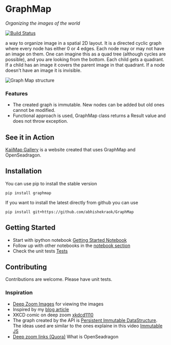 # GraphMap
*Organizing the images of the world*

[![Build Status](https://travis-ci.org/abhishekraok/GraphMap.svg?branch=master)](https://travis-ci.org/abhishekraok/GraphMap)

a way to organize image in a spatial 2D layout.
It is a directed cyclic graph where every node has either 0 or 4 edges. 
Each node may or may not have an image on them. 
One can imagine this as a quad tree (although cycles are possible), and you are looking from the bottom. 
Each child gets a quadrant. If a child has an image it covers the parent image in that quadrant.
If a node doesn't have an image it is invisible. 

![Graph Map structure](https://artmapstore.blob.core.windows.net/firstnodes/photos/node_image2.png)

### Features
- The created graph is immutable. New nodes can be added but old ones cannot be modified.
- Functional approach is used, GraphMap class returns a Result value and does not throw exception.


## See it in Action
[KaiiMap Gallery](http://kaiimap.org/gallery) is a website created that uses GraphMap and OpenSeadragon. 


## Installation
You can use pip to install the stable version

`pip install graphmap`

If you want to install the latest directly from github you can use

`pip install git+https://github.com/abhishekraok/GraphMap`



## Getting Started
- Start with ipython notebook [Getting Started Notebook](./notebook/Example_Getting_Started.ipynb)
- Follow up with other notebooks in the [notebook section](./notebook/)
- Check the unit tests [Tests](./tests/)

## Contributing
Contributions are welcome. 
Please have unit tests.

### Inspiration
- [Deep Zoom Images](https://msdn.microsoft.com/en-us/library/cc645077%28v=vs.95%29.aspx?f=255&MSPPError=-2147217396) for viewing the images
- Inspired by my [blog article](http://blog.abhishekrao.org/2013/11/multi-level-attack.html)
- XKCD comic on deep zoom [xkdcd1110](http://dump.ventero.de/xkcd1110/open.html) 
- The graph created by the API is [Persistent Immutable DataStructure](https://en.wikipedia.org/wiki/Persistent_data_structure). The ideas used are similar to the ones explaine in this video [Immutable JS](http://facebook.github.io/immutable-js/)
- [Deep zoom links (Quora)](https://www.quora.com/What-is-Seadragon-used-for-and-how-does-it-work-in-really-simple-laymen-terms) What is OpenSeadragon
